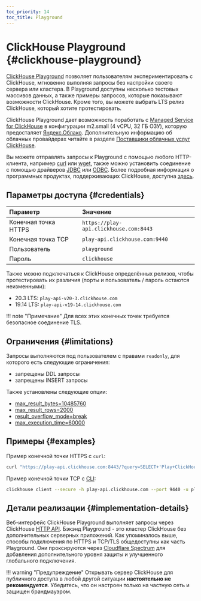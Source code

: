 ```yaml
---
toc_priority: 14
toc_title: Playground
---
```


# ClickHouse Playground {#clickhouse-playground}

[ClickHouse Playground](https://play.clickhouse.com) позволяет пользователям экспериментировать с ClickHouse, мгновенно выполняя запросы без настройки своего сервера или кластера.
В Playground доступны несколько тестовых массивов данных, а также примеры запросов, которые показывают возможности ClickHouse. Кроме того, вы можете выбрать LTS релиз ClickHouse, который хотите протестировать.

ClickHouse Playground дает возможность поработать с  [Managed Service for ClickHouse](https://cloud.yandex.com/services/managed-clickhouse) в конфигурации m2.small (4 vCPU, 32 ГБ ОЗУ), которую предосталяет [Яндекс.Облако](https://cloud.yandex.com/). Дополнительную информацию об облачных провайдерах читайте в разделе [Поставщики облачных услуг ClickHouse](../commercial/cloud.md).

Вы можете отправлять запросы к Playground с помощью любого HTTP-клиента, например [curl](https://curl.haxx.se) или [wget](https://www.gnu.org/software/wget/), также можно установить соединение с помощью драйверов [JDBC](../interfaces/jdbc.md) или [ODBC](../interfaces/odbc.md). Более подробная информация о программных продуктах, поддерживающих ClickHouse, доступна [здесь](../interfaces/index.md).

## Параметры доступа {#credentials}

| Параметр            | Значение                                |
|:--------------------|:----------------------------------------|
| Конечная точка HTTPS| `https://play-api.clickhouse.com:8443` |
| Конечная точка TCP  | `play-api.clickhouse.com:9440`         |
| Пользователь        | `playground`                            |
| Пароль              | `clickhouse`                            |

Также можно подключаться к ClickHouse определённых релизов, чтобы протестировать их различия (порты и пользователь / пароль остаются неизменными):

-   20.3 LTS: `play-api-v20-3.clickhouse.com`
-   19.14 LTS: `play-api-v19-14.clickhouse.com`

!!! note "Примечание"
    Для всех этих конечных точек требуется безопасное соединение TLS.

## Ограничения {#limitations}

Запросы выполняются под пользователем с правами `readonly`, для которого есть следующие ограничения:
- запрещены DDL запросы
- запрещены INSERT запросы

Также установлены следующие опции:
- [max_result_bytes=10485760](../operations/settings/query-complexity.md#max-result-bytes)
- [max_result_rows=2000](../operations/settings/query-complexity.md#setting-max_result_rows)
- [result_overflow_mode=break](../operations/settings/query-complexity.md#result-overflow-mode)
- [max_execution_time=60000](../operations/settings/query-complexity.md#max-execution-time)

## Примеры {#examples}

Пример конечной точки HTTPS с `curl`:

``` bash
curl "https://play-api.clickhouse.com:8443/?query=SELECT+'Play+ClickHouse\!';&user=playground&password=clickhouse&database=datasets"
```

Пример конечной точки TCP с [CLI](../interfaces/cli.md):

``` bash
clickhouse client --secure -h play-api.clickhouse.com --port 9440 -u playground --password clickhouse -q "SELECT 'Play ClickHouse\!'"
```

## Детали реализации {#implementation-details}

Веб-интерфейс ClickHouse Playground выполняет запросы через ClickHouse [HTTP API](../interfaces/http.md).
Бэкэнд Playground - это кластер ClickHouse без дополнительных серверных приложений. Как упоминалось выше,  способы подключения по HTTPS и TCP/TLS общедоступны как часть Playground. Они проксируются через [Cloudflare Spectrum](https://www.cloudflare.com/products/cloudflare-spectrum/) для добавления дополнительного уровня защиты и улучшенного глобального подключения.

!!! warning "Предупреждение"
    Открывать сервер ClickHouse для публичного доступа  в любой другой ситуации **настоятельно не рекомендуется**. Убедитесь, что он настроен только на частную сеть и защищен брандмауэром.
